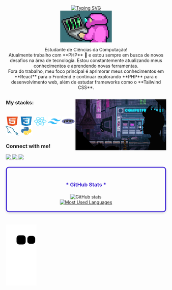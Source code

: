 <div align="center">
    <a href="https://git.io/typing-svg">
        <img src="https://readme-typing-svg.demolab.com?font=Fira+Code&pause=1000&color=4028D4&background=FFFFFF00&width=435&lines=%E0%B2%A5_%E0%B2%A5+Welcome+to+my+codeverso+%E0%B2%A5_%E0%B2%A5" alt="Typing SVG">
    </a>
</div>

<div align="center">
    <img align="center" height='100' alt="Monkey Coding" src="./src/monkey-coding.gif">
    <p>
        Estudante de Ciências da Computação!<br>
        Atualmente trabalho com **PHP** 🐘 e estou sempre em busca de novos desafios na área de tecnologia. Estou constantemente atualizando meus conhecimentos e aprendendo novas ferramentas.<br>
        Fora do trabalho, meu foco principal é aprimorar meus conhecimentos em **React** para o Frontend e continuar explorando **PHP** para o desenvolvimento web, além de estudar frameworks como o **Tailwind CSS**.
    </p>
</div>



##
<img align="right"  alt="" height="160px" src="./src/feature-GIF.gif">

<div align="left">
<h3>My stacks:</h3>
<div style="display: inline_block"><br>
    <img align="center" alt="Logo-HTML" height="30" width="40" src="https://raw.githubusercontent.com/devicons/devicon/master/icons/html5/html5-original.svg">
    <img align="center" alt="Logo-CSS" height="30" width="40" src="https://raw.githubusercontent.com/devicons/devicon/master/icons/css3/css3-original.svg">
    <img align="center" alt="Logo-React" height="30" width="40" src="https://github.com/devicons/devicon/blob/master/icons/react/react-original.svg">
    <img align="center" alt="Logo-Tailwind" height="30" width="40" src="https://github.com/devicons/devicon/blob/master/icons/tailwindcss/tailwindcss-original.svg">
    <img align="center" alt="Logo-PHP" height="30" width="40" src="https://github.com/devicons/devicon/blob/master/icons/php/php-original.svg">
    <img align="center" alt="Logo-MYSQL" height="30" width="40" src="https://github.com/devicons/devicon/blob/master/icons/mysql/mysql-original.svg">
    <img align="center" alt="Logo-Py" height="30" width="40" src="https://github.com/devicons/devicon/blob/master/icons/python/python-original.svg">
</div>

<div align="left">
    <h3 align="left">Connect with me!</h3>
    <a href="https://instagram.com/yy.agoo" target="_blank">
        <img src="https://img.shields.io/badge/-Instagram-%23E4405F?style=for-the-badge&logo=instagram&logoColor=white" target="_blank">
    </a>
    <a href="https://www.linkedin.com/in/yago-barbosa-35762b219/" target="_blank">
        <img src="https://img.shields.io/badge/-LinkedIn-%230077B5?style=for-the-badge&logo=linkedin&logoColor=white" target="_blank">
    </a>
    <a href="mailto:ybarbosa1608@gmail.com" target="_blank">
        <img src="https://img.shields.io/badge/-Gmail-%23D14836?style=for-the-badge&logo=gmail&logoColor=white" target="_blank">
    </a>
</div>

<div style="display: flex; flex-direction: column; align-items: center; text-align: center; border: 3px solid #4028D4; border-radius: 10px; box-shadow: 0 4px 6px rgba(0, 0, 0, 0.1); padding: 20px; margin: 20px 0;">
  <h3 style="color: #4028D4; margin-bottom: 20px;">* GitHub Stats *</h3>
  <img src="https://github-readme-stats.vercel.app/api?username=yagob16&show_icons=true&theme=aura&include_all_commits=true&count_private=true" alt="GitHub stats">
  <a href="https://github.com/YagoB16">
    <img src="https://github-readme-stats.vercel.app/api/top-langs/?username=yagob16&layout=compact&langs_count=7&theme=aura" alt="Most Used Languages">
  </a>
</div>



#

<picture align="center">
    <source media="(prefers-color-scheme: dark)" srcset="https://raw.githubusercontent.com/YagoB16/YagoB16/output/github-contribution-grid-snake-dark.svg">
    <source media="(prefers-color-scheme: light)" srcset="https://raw.githubusercontent.com/YagoB16/YagoB16/output/github-contribution-grid-snake-dark.svg">
    <img align="center" alt="github contribution grid snake animation" src="https://raw.githubusercontent.com/YagoB16/YagoB16/output/github-contribution-grid-snake.svg">
</picture>
